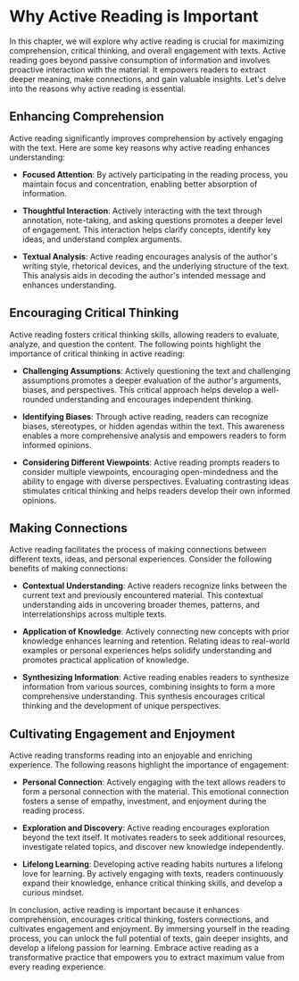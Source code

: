 Why Active Reading is Important
========================================

In this chapter, we will explore why active reading is crucial for maximizing comprehension, critical thinking, and overall engagement with texts. Active reading goes beyond passive consumption of information and involves proactive interaction with the material. It empowers readers to extract deeper meaning, make connections, and gain valuable insights. Let's delve into the reasons why active reading is essential.

Enhancing Comprehension
-----------------------

Active reading significantly improves comprehension by actively engaging with the text. Here are some key reasons why active reading enhances understanding:

* **Focused Attention**: By actively participating in the reading process, you maintain focus and concentration, enabling better absorption of information.

* **Thoughtful Interaction**: Actively interacting with the text through annotation, note-taking, and asking questions promotes a deeper level of engagement. This interaction helps clarify concepts, identify key ideas, and understand complex arguments.

* **Textual Analysis**: Active reading encourages analysis of the author's writing style, rhetorical devices, and the underlying structure of the text. This analysis aids in decoding the author's intended message and enhances understanding.

Encouraging Critical Thinking
-----------------------------

Active reading fosters critical thinking skills, allowing readers to evaluate, analyze, and question the content. The following points highlight the importance of critical thinking in active reading:

* **Challenging Assumptions**: Actively questioning the text and challenging assumptions promotes a deeper evaluation of the author's arguments, biases, and perspectives. This critical approach helps develop a well-rounded understanding and encourages independent thinking.

* **Identifying Biases**: Through active reading, readers can recognize biases, stereotypes, or hidden agendas within the text. This awareness enables a more comprehensive analysis and empowers readers to form informed opinions.

* **Considering Different Viewpoints**: Active reading prompts readers to consider multiple viewpoints, encouraging open-mindedness and the ability to engage with diverse perspectives. Evaluating contrasting ideas stimulates critical thinking and helps readers develop their own informed opinions.

Making Connections
------------------

Active reading facilitates the process of making connections between different texts, ideas, and personal experiences. Consider the following benefits of making connections:

* **Contextual Understanding**: Active readers recognize links between the current text and previously encountered material. This contextual understanding aids in uncovering broader themes, patterns, and interrelationships across multiple texts.

* **Application of Knowledge**: Actively connecting new concepts with prior knowledge enhances learning and retention. Relating ideas to real-world examples or personal experiences helps solidify understanding and promotes practical application of knowledge.

* **Synthesizing Information**: Active reading enables readers to synthesize information from various sources, combining insights to form a more comprehensive understanding. This synthesis encourages critical thinking and the development of unique perspectives.

Cultivating Engagement and Enjoyment
------------------------------------

Active reading transforms reading into an enjoyable and enriching experience. The following reasons highlight the importance of engagement:

* **Personal Connection**: Actively engaging with the text allows readers to form a personal connection with the material. This emotional connection fosters a sense of empathy, investment, and enjoyment during the reading process.

* **Exploration and Discovery**: Active reading encourages exploration beyond the text itself. It motivates readers to seek additional resources, investigate related topics, and discover new knowledge independently.

* **Lifelong Learning**: Developing active reading habits nurtures a lifelong love for learning. By actively engaging with texts, readers continuously expand their knowledge, enhance critical thinking skills, and develop a curious mindset.

In conclusion, active reading is important because it enhances comprehension, encourages critical thinking, fosters connections, and cultivates engagement and enjoyment. By immersing yourself in the reading process, you can unlock the full potential of texts, gain deeper insights, and develop a lifelong passion for learning. Embrace active reading as a transformative practice that empowers you to extract maximum value from every reading experience.
